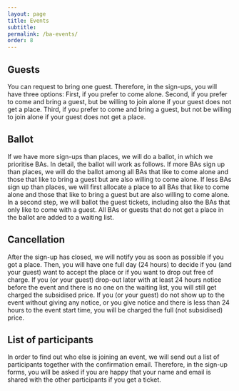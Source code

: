 ```yaml
---
layout: page
title: Events
subtitle:
permalink: /ba-events/
order: 8
---
```


## Guests

You can request to bring one guest. Therefore, in the sign-ups, you will have three options: First, if you prefer to come alone. Second, if you prefer to come and bring a guest, but be willing to join alone if your guest does not get a place. Third, if you prefer to come and bring a guest, but not be willing to join alone if your guest does not get a place.

## Ballot

If we have more sign-ups than places, we will do a ballot, in which we prioritise BAs. In detail, the ballot will work as follows. If more BAs sign up than places, we will do the ballot among all BAs that like to come alone and those that like to bring a guest but are also willing to come alone. If less BAs sign up than places, we will first allocate a place to all BAs that like to come alone and those that like to bring a guest but are also willing to come alone. In a second step, we will ballot the guest tickets, including also the BAs that only like to come with a guest. All BAs or guests that do not get a place in the ballot are added to a waiting list.

## Cancellation

After the sign-up has closed, we will notify you as soon as possible if you got a place. Then, you will have one full day (24 hours) to decide if you (and your guest) want to accept the place or if you want to drop out free of charge. If you (or your guest) drop-out later with at least 24 hours notice before the event and there is no one on the waiting list, you will still get charged the subsidised price. If you (or your guest) do not show up to the event without giving any notice, or you give notice and there is less than 24 hours to the event start time, you will be charged the full (not subsidised) price.

## List of participants

In order to find out who else is joining an event, we will send out a list of participants together with the confirmation email. Therefore, in the sign-up forms, you will be asked if you are happy that your name and email is shared with the other participants if you get a ticket.
